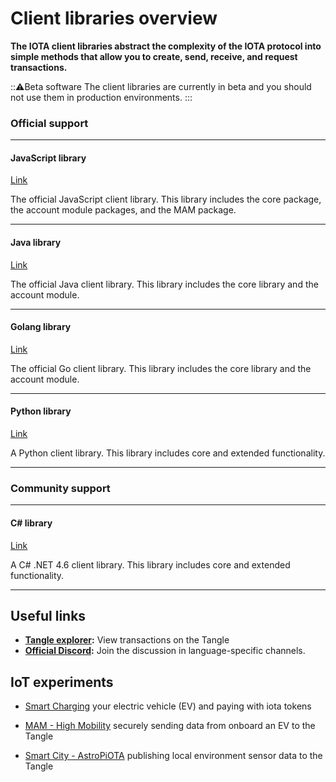 # Client libraries overview

**The IOTA client libraries abstract the complexity of the IOTA protocol into simple methods that allow you to create, send, receive, and request transactions.**

:::warning:Beta software
The client libraries are currently in beta and you should not use them in production environments.
:::

### **Official support** ###

---------------

#### **JavaScript library** ####
[Link](root://iota-js/0.1/introduction/overview.md)

The official JavaScript client library. This library includes the core package, the account module packages, and the MAM package.

---

#### **Java library** ####
[Link](root://iota-java/0.1/introduction/overview.md)

The official Java client library. This library includes the core library and the account module.

---

#### **Golang library** ####
[Link](root://iota-go/0.1/introduction/overview.md)

The official Go client library. This library includes the core library and the account module.

---
#### **Python library** ####
[Link](root://iota-python/0.1/introduction/overview.md)

A Python client library. This library includes core and extended functionality.

---------------

### __Community support__ ###

---------------

#### __C# library__ ####
[Link](https://github.com/iota-community/tangle-.net)

A C# .NET 4.6 client library. This library includes core and extended functionality.

---------------

## Useful links

- **[Tangle explorer](https://utils.iota.org):** View transactions on the Tangle
- **[Official Discord](https://discord.iota.org):** Join the discussion in language-specific channels.

## IoT experiments

- [Smart Charging](https://github.com/iotaledger/high-mobility-blueprints) your electric vehicle (EV) and paying with iota tokens

- [MAM - High Mobility](https://github.com/iotaledger/high-mobility-blueprints) securely sending data from onboard an EV to the Tangle

- [Smart City - AstroPiOTA](root://smartcity/0.1/introduction/overview.md) publishing local environment sensor data to the Tangle
